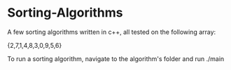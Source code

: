 # Sorting-Algorithms

A few sorting algorithms written in c++, all tested on the following array:

{2,7,1,4,8,3,0,9,5,6}

To run a sorting algorithm, navigate to the algorithm's folder and run ./main
